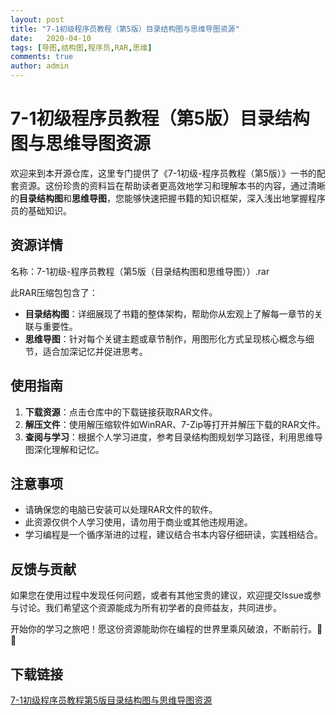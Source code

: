 ```yaml
---
layout: post
title: "7-1初级程序员教程（第5版）目录结构图与思维导图资源"
date:   2020-04-10
tags: [导图,结构图,程序员,RAR,思维]
comments: true
author: admin
---
```

# 7-1初级程序员教程（第5版）目录结构图与思维导图资源

欢迎来到本开源仓库，这里专门提供了《7-1初级-程序员教程（第5版）》一书的配套资源。这份珍贵的资料旨在帮助读者更高效地学习和理解本书的内容，通过清晰的**目录结构图**和**思维导图**，您能够快速把握书籍的知识框架，深入浅出地掌握程序员的基础知识。

## 资源详情

名称：7-1初级-程序员教程（第5版（目录结构图和思维导图））.rar

此RAR压缩包包含了：
- **目录结构图**：详细展现了书籍的整体架构，帮助你从宏观上了解每一章节的关联与重要性。
- **思维导图**：针对每个关键主题或章节制作，用图形化方式呈现核心概念与细节，适合加深记忆并促进思考。

## 使用指南

1. **下载资源**：点击仓库中的下载链接获取RAR文件。
2. **解压文件**：使用解压缩软件如WinRAR、7-Zip等打开并解压下载的RAR文件。
3. **查阅与学习**：根据个人学习进度，参考目录结构图规划学习路径，利用思维导图深化理解和记忆。

## 注意事项
- 请确保您的电脑已安装可以处理RAR文件的软件。
- 此资源仅供个人学习使用，请勿用于商业或其他违规用途。
- 学习编程是一个循序渐进的过程，建议结合书本内容仔细研读，实践相结合。

## 反馈与贡献
如果您在使用过程中发现任何问题，或者有其他宝贵的建议，欢迎提交Issue或参与讨论。我们希望这个资源能成为所有初学者的良师益友，共同进步。

开始你的学习之旅吧！愿这份资源能助你在编程的世界里乘风破浪，不断前行。🌟🚀

## 下载链接

[7-1初级程序员教程第5版目录结构图与思维导图资源](https://pan.quark.cn/s/782c1682d302)